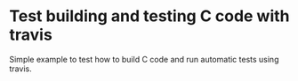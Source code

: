 # Test building and testing C code with travis

Simple example to test how to build C code and run automatic tests using travis.

